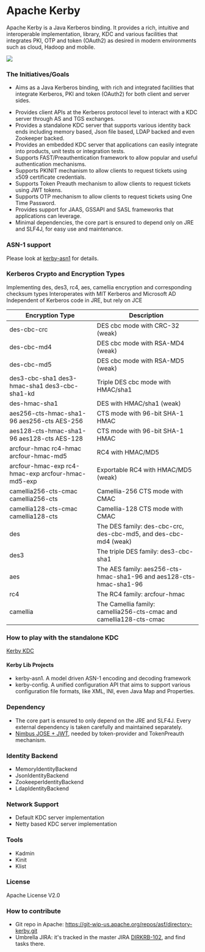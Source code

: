 Apache Kerby
============

Apache Kerby is a Java Kerberos binding. It provides a rich, intuitive and interoperable implementation, library, KDC and various facilities that integrates PKI, OTP and token (OAuth2) as desired in modern environments such as cloud, Hadoop and mobile.

![](https://github.com/apache/directory-kerby/blob/master/docs/logo/logo.png)

### The Initiatives/Goals 
* Aims as a Java Kerberos binding, with rich and integrated facilities that integrate Kerberos, PKI and token (OAuth2) for both client and server sides.
+ Provides client APIs at the Kerberos protocol level to interact with a KDC server through AS and TGS exchanges.
+ Provides a standalone KDC server that supports various identity back ends including memory based, Json file based, LDAP backed and even Zookeeper backed.
+ Provides an embedded KDC server that applications can easily integrate into products, unit tests or integration tests.
+ Supports FAST/Preauthentication framework to allow popular and useful authentication mechanisms.
+ Supports PKINIT mechanism to allow clients to request tickets using x509 certificate credentials.
+ Supports Token Preauth mechanism to allow clients to request tickets using JWT tokens.
+ Supports OTP mechanism to allow clients to request tickets using One Time Password.
+ Provides support for JAAS, GSSAPI and SASL frameworks that applications can leverage.
+ Minimal dependencies, the core part is ensured to depend only on JRE and SLF4J, for easy use and maintenance.

### ASN-1 support
Please look at [kerby-asn1](kerby-asn1/) for details.

### Kerberos Crypto and Encryption Types
Implementing des, des3, rc4, aes, camellia encryption and corresponding checksum types
Interoperates with MIT Kerberos and Microsoft AD
Independent of Kerberos code in JRE, but rely on JCE

| Encryption Type | Description |
| --------------- | ----------- |
| des-cbc-crc | DES cbc mode with CRC-32 (weak) |
| des-cbc-md4 | DES cbc mode with RSA-MD4 (weak) |
| des-cbc-md5 |	DES cbc mode with RSA-MD5 (weak) |
| des3-cbc-sha1 des3-hmac-sha1 des3-cbc-sha1-kd |	Triple DES cbc mode with HMAC/sha1 |
| des-hmac-sha1 |	DES with HMAC/sha1 (weak) |
| aes256-cts-hmac-sha1-96 aes256-cts AES-256 	| CTS mode with 96-bit SHA-1 HMAC |
| aes128-cts-hmac-sha1-96 aes128-cts AES-128 	| CTS mode with 96-bit SHA-1 HMAC |
| arcfour-hmac rc4-hmac arcfour-hmac-md5 |	RC4 with HMAC/MD5 |
| arcfour-hmac-exp rc4-hmac-exp arcfour-hmac-md5-exp |	Exportable RC4 with HMAC/MD5 (weak) |
| camellia256-cts-cmac camellia256-cts |	Camellia-256 CTS mode with CMAC |
| camellia128-cts-cmac camellia128-cts |	Camellia-128 CTS mode with CMAC |
| des |	The DES family: des-cbc-crc, des-cbc-md5, and des-cbc-md4 (weak) |
| des3 |	The triple DES family: des3-cbc-sha1 |
| aes |	The AES family: aes256-cts-hmac-sha1-96 and aes128-cts-hmac-sha1-96 |
| rc4 |	The RC4 family: arcfour-hmac |
| camellia | The Camellia family: camellia256-cts-cmac and camellia128-cts-cmac |

### How to play with the standalone KDC
 [Kerby KDC](kerby-dist/README.md)

#### Kerby Lib Projects
- kerby-asn1. A model driven ASN-1 encoding and decoding framework
- kerby-config. A unified configuration API that aims to support various configuration file formats, like XML, INI, even Java Map and Properties.

### Dependency
- The core part is ensured to only depend on the JRE and SLF4J. Every external dependency is taken carefully and maintained separately.
- [Nimbus JOSE + JWT](http://connect2id.com/products/nimbus-jose-jwt), needed by token-provider and TokenPreauth mechanism.

### Identity Backend
- MemoryIdentityBackend
- JsonIdentityBackend
- ZookeeperIdentityBackend
- LdapIdentityBackend

### Network Support
- Default KDC server implementation
- Netty based KDC server implementation

### Tools
- Kadmin
- Kinit
- Klist

### License
Apache License V2.0

### How to contribute
- Git repo in Apache: https://git-wip-us.apache.org/repos/asf/directory-kerby.git
- Umbrella JIRA: it's tracked in the master JIRA [DIRKRB-102](https://issues.apache.org/jira/browse/DIRKRB-102), and find tasks there.

